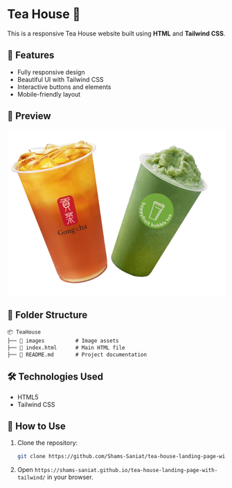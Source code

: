# Tea House 🍵

This is a responsive Tea House website built using **HTML** and **Tailwind CSS**.

## 🚀 Features

- Fully responsive design
- Beautiful UI with Tailwind CSS
- Interactive buttons and elements
- Mobile-friendly layout

## 📸 Preview

![Tea House Preview](images/banner.png)

## 📂 Folder Structure
```
📦 TeaHouse
├── 📂 images          # Image assets
├── 📜 index.html      # Main HTML file
├── 📜 README.md       # Project documentation
```

## 🛠️ Technologies Used

- HTML5
- Tailwind CSS

## 📖 How to Use
1. Clone the repository:
   ```sh
   git clone https://github.com/Shams-Saniat/tea-house-landing-page-with-tailwind
   ```
2. Open `https://shams-saniat.github.io/tea-house-landing-page-with-tailwind/` in your browser.



